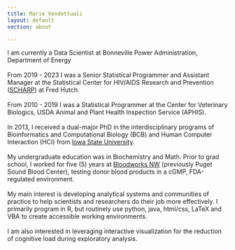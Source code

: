 ```yaml
---
title: Marie Vendettuoli
layout: default
section: about

---
```



<div id="statement">
I am currently a Data Scientist at Bonneville Power Administration, Department of Energy 
	<br><br>   
From 2019 - 2023 I was a Senior Statistical Programmer and Assistant Manager at the Statistical Center for HIV/AIDS Research and Prevention (<a href = "https://www.fredhutch.org/en/research/divisions/vaccine-infectious-disease-division/research/biostatistics-bioinformatics-and-epidemiology/statistical-center-for-hiv-aids-research-and-prevention.html">SCHARP</a>) at Fred Hutch.
<br><br>
  	From 2010 - 2019 I was a Statistical Programmer at the Center for Veterinary Biologics, USDA Animal and Plant Health Inspection Service (APHIS). 
  	<br><br>
	In 2013, I received a dual-major PhD in the interdisciplinary programs of Bioinformatics and 
	Computational Biology (BCB) and Human Computer Interaction (HCI) from <a href = 
	"http://www.iastate.edu/">Iowa State 
	University</a>. <br><br>
	My undergraduate education was in Biochemistry and Math. Prior to grad school, 
	I worked for five (5) years at <a href = "https://www.bloodworksnw.org/" 
	title ="Donate a pint - save 3 lives!"> Bloodworks NW</a> (previously Puget Sound Blood Center), testing donor blood products in a cGMP, FDA-regulated environment.
	<br><br>
	My main interest is developing analytical systems and communities of practice to help scientists and researchers 
	do their job more effectively. I primarily program in R, but routinely use python, 
	java, html/css, LaTeX and VBA to create accessible working environments.
	<br><br>
	I am also interested in leveraging interactive visualization for the reduction of 
	cognitive load during exploratory analysis.
	
</div>




